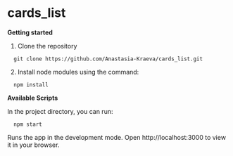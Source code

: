 # cards_list

**Getting started**

1. Clone the repository

```
  git clone https://github.com/Anastasia-Kraeva/cards_list.git
```

2. Install node modules using the command:

```
  npm install
```

**Available Scripts**

In the project directory, you can run:

```
  npm start
```

Runs the app in the development mode. Open http://localhost:3000 to view it in your browser.